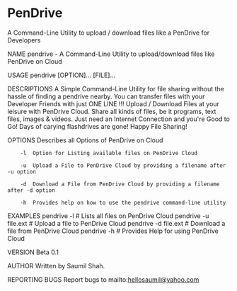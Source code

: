 # PenDrive
A Command-Line Utility to upload / download files like a PenDrive for Developers

NAME
	pendrive - A Command-Line Utility to upload/download files like PenDrive on Cloud

USAGE
	pendrive [OPTION]... [FILE]... 

DESCRIPTIONS
	A Simple Command-Line Utility for file sharing without the hassle of finding a pendrive nearby.
	You can transfer files with your Developer Friends with just ONE LINE !!!
	Upload / Download Files at your leisure with PenDrive Cloud. Share all kinds of files, be it programs, text files, images & videos.
	Just need an Internet Connection and you're Good to Go!
	Days of carying flashdrives are gone!
	Happy File Sharing!

OPTIONS
	Describes all Options of PenDrive on Cloud

		-l	Option for Listing available files on PenDrive Cloud

		-u	Upload a File to PenDrive Cloud by providing a filename after -u option

		-d	Download a File from PenDrive Cloud by providing a filename after -d option

		-h	Provides help on how to use the pendrive command-line utility

EXAMPLES
	pendrive   -l           	# Lists all files on PenDrive Cloud
	pendrive   -u   file.ext	# Upload a file to PenDrive Cloud
	pendrive   -d   file.ext	# Download a file from PenDrive Cloud
	pendrive   -h           	# Provides Help for using PenDrive Cloud

VERSION
	Beta 0.1

AUTHOR
	Written by Saumil Shah.

REPORTING BUGS
	Report bugs to mailto:hellosaumil@yahoo.com


